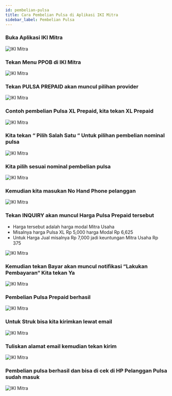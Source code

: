 ```yaml
---
id: pembelian-pulsa
title: Cara Pembelian Pulsa di Aplikasi IKI Mitra
sidebar_label: Pembelian Pulsa
---
```

### Buka Aplikasi IKI Mitra

![IKI Mitra](assets/08-home.png)

### Tekan Menu PPOB di IKI Mitra

![IKI Mitra](assets/08-ppob.png)

### Tekan PULSA PREPAID akan muncul pilihan provider

![IKI Mitra](assets/08-pulsaprepaid.png)

### Contoh pembelian Pulsa XL Prepaid, kita tekan XL Prepaid

![IKI Mitra](assets/08-xl-prepaid.png)

### Kita tekan “ Pilih Salah Satu “ Untuk pilihan pembelian nominal pulsa

![IKI Mitra](assets/08-pilih-nominal.png)

### Kita pilih sesuai nominal pembelian pulsa

![IKI Mitra](assets/08-xl-5k.png)

### Kemudian kita masukan No Hand Phone pelanggan 

![IKI Mitra](assets/08-no-hp.png)

### Tekan INQUIRY akan muncul Harga Pulsa Prepaid tersebut
- Harga tersebut adalah harga modal Mitra Usaha
- Misalnya harga Pulsa XL Rp 5,000 harga Modal Rp 6,625
- Untuk Harga Jual misalnya Rp 7,000 jadi keuntungan Mitra Usaha Rp 375

![IKI Mitra](assets/08-inquiry.png)

### Kemudian tekan Bayar akan muncul notifikasi “Lakukan Pembayaran“ Kita tekan Ya

![IKI Mitra](assets/08-bayar.png)

### Pembelian Pulsa Prepaid berhasil

![IKI Mitra](assets/08-berhasil.png)

### Untuk Struk bisa kita kirimkan lewat email

![IKI Mitra](assets/08-struk-email.png)

### Tuliskan alamat email kemudian tekan kirim

![IKI Mitra](assets/08-struk-email-input.png)

### Pembelian pulsa berhasil dan bisa di cek di HP Pelanggan Pulsa sudah masuk
 
![IKI Mitra](assets/08-pulsa-masuk.png)

<script>
    setTimeout(()=>{
        let list = ['fixedHeaderContainer'];
        for (var itemClassName of list) {
            var item = document.getElementsByClassName(itemClassName)[0]
            item.parentNode.removeChild(item)
        }
        document.getElementsByClassName('navPusher')[0].style.paddingTop = 0;
    }, 0)
</script>